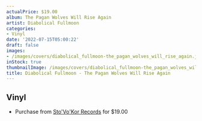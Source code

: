 ```yaml
---
actualPrice: $19.00
album: The Pagan Wolves Will Rise Again
artist: Diabolical Fullmoon
categories:
- Vinyl
date: '2022-07-15T05:00:22'
draft: false
images:
- /images/covers/diabolical_fullmoon-the_pagan_wolves_will_rise_again.jpg
inStock: true
thumbnailImage: /images/covers/diabolical_fullmoon-the_pagan_wolves_will_rise_again-thumb.jpg
title: Diabolical Fullmoon - The Pagan Wolves Will Rise Again
---
```


## Vinyl
* Purchase from [Sto'Vo'Kor Records](https://stovokor-records.com/products/diabolical-fullmoon-the-pagan-wolves-will-rise-again) for $19.00
